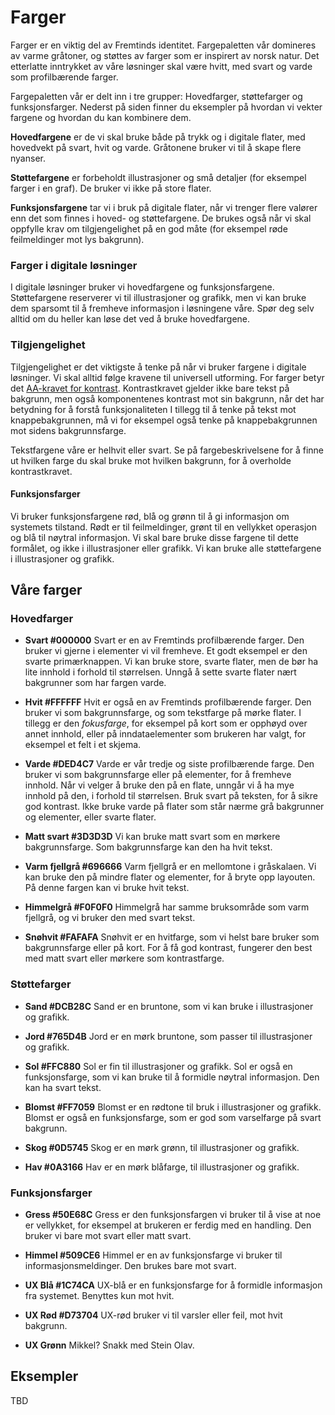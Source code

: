 # Farger

Farger er en viktig del av Fremtinds identitet. Fargepaletten vår domineres av varme gråtoner, og støttes av farger som er inspirert av norsk natur. Det etterlatte inntrykket av våre løsninger skal være hvitt, med svart og varde som profilbærende farger. 

Fargepaletten vår er delt inn i tre grupper: Hovedfarger, støttefarger og funksjonsfarger. Nederst på siden finner du eksempler på hvordan vi vekter fargene og hvordan du kan kombinere dem.

**Hovedfargene** er de vi skal bruke både på trykk og i digitale flater, med hovedvekt på svart, hvit og varde. Gråtonene bruker vi til å skape flere nyanser.

**Støttefargene** er forbeholdt illustrasjoner og små detaljer (for eksempel farger i en graf). De bruker vi ikke på store flater. 

**Funksjonsfargene** tar vi i bruk på digitale flater, når vi trenger flere valører enn det som finnes i hoved- og støttefargene. De brukes også når vi skal oppfylle krav om tilgjengelighet på en god måte (for eksempel røde feilmeldinger mot lys bakgrunn).


### Farger i digitale løsninger

I digitale løsninger bruker vi hovedfargene og funksjonsfargene. Støttefargene reserverer vi til illustrasjoner og grafikk, men vi kan bruke dem sparsomt til å fremheve informasjon i løsningene våre. Spør deg selv alltid om du heller kan løse det ved å bruke hovedfargene.


### Tilgjengelighet

Tilgjengelighet er det viktigste å tenke på når vi bruker fargene i digitale løsninger. Vi skal alltid følge kravene til universell utforming. For farger betyr det [AA-kravet for kontrast](lenke). Kontrastkravet gjelder ikke bare tekst på bakgrunn, men også komponentenes kontrast mot sin bakgrunn, når det har betydning for å forstå funksjonaliteten 
I tillegg til å tenke på tekst mot knappebakgrunnen, må vi for eksempel også tenke på knappebakgrunnen mot sidens bakgrunnsfarge.

Tekstfargene våre er helhvit eller svart. Se på fargebeskrivelsene for å finne ut hvilken farge du skal bruke mot hvilken bakgrunn, for å overholde kontrastkravet.

#### Funksjonsfarger
Vi bruker funksjonsfargene rød, blå og grønn til å gi informasjon om systemets tilstand. Rødt er til feilmeldinger, grønt til en vellykket operasjon og blå til nøytral informasjon. Vi skal bare bruke disse fargene til dette formålet, og ikke i illustrasjoner eller grafikk. Vi kan bruke alle støttefargene i illustrasjoner og grafikk.

## Våre farger

### Hovedfarger

- **Svart #000000**
Svart er en av Fremtinds profilbærende farger. Den bruker vi gjerne i elementer vi vil fremheve. Et godt eksempel er den svarte primærknappen. Vi kan bruke store, svarte flater, men de bør ha lite innhold i forhold til størrelsen. Unngå å sette svarte flater nært bakgrunner som har fargen varde.

- **Hvit #FFFFFF**
Hvit er også en av Fremtinds profilbærende farger. Den bruker vi som bakgrunnsfarge, og som tekstfarge på mørke flater. I tillegg er den _fokusfarge_, for eksempel på kort som er opphøyd over annet innhold, eller på inndataelementer som brukeren har valgt, for eksempel et felt i et skjema.

- **Varde #DED4C7**
Varde er vår tredje og siste profilbærende farge. Den bruker vi som bakgrunnsfarge eller på elementer, for å fremheve innhold. Når vi velger å bruke den på en flate, unngår vi å ha mye innhold på den, i forhold til størrelsen. Bruk svart på teksten, for å sikre god kontrast. Ikke bruke varde på flater som står nærme grå bakgrunner og elementer, eller svarte flater.

- **Matt svart #3D3D3D** 
Vi kan bruke matt svart som en mørkere bakgrunnsfarge. Som bakgrunnsfarge kan den ha hvit tekst.

- **Varm fjellgrå #696666**
Varm fjellgrå er en mellomtone i gråskalaen. Vi kan bruke den på  mindre flater og elementer, for å bryte opp layouten. På denne fargen kan vi bruke hvit tekst.

- **Himmelgrå #F0F0F0**
Himmelgrå har samme bruksområde som varm fjellgrå, og vi bruker den med svart tekst.

- **Snøhvit #FAFAFA**
Snøhvit er en hvitfarge, som vi helst bare bruker som bakgrunnsfarge eller på kort. For å få god kontrast, fungerer den best med matt svart eller mørkere som kontrastfarge.


### Støttefarger

- **Sand #DCB28C**
Sand er en bruntone, som vi kan bruke i illustrasjoner og grafikk.

- **Jord #765D4B**
Jord er en mørk bruntone, som passer til illustrasjoner og grafikk.

- **Sol #FFC880**
Sol er fin til illustrasjoner og grafikk. Sol er også en funksjonsfarge, som vi kan bruke til å formidle nøytral informasjon. Den kan ha svart tekst. 

- **Blomst #FF7059**
Blomst er en rødtone til bruk i illustrasjoner og grafikk. Blomst er også en funksjonsfarge, som er god som varselfarge på svart bakgrunn. 

- **Skog #0D5745**
Skog er en mørk grønn, til illustrasjoner og grafikk. 

- **Hav #0A3166** 
Hav er en mørk blåfarge, til illustrasjoner og grafikk.


### Funksjonsfarger

- **Gress #50E68C**
Gress er den funksjonsfargen vi bruker til å vise at noe er vellykket, for eksempel at brukeren er ferdig med en handling. Den bruker vi bare mot svart eller matt svart.

- **Himmel #509CE6**
Himmel er en av funksjonsfarge vi bruker til informasjonsmeldinger. Den brukes bare mot svart.

- **UX Blå #1C74CA**
UX-blå er en funksjonsfarge for å formidle informasjon fra systemet. Benyttes kun mot hvit.

- **UX Rød #D73704** 
UX-rød bruker vi til varsler eller feil, mot hvit bakgrunn.

- **UX Grønn** Mikkel? Snakk med Stein Olav.


## Eksempler

TBD
